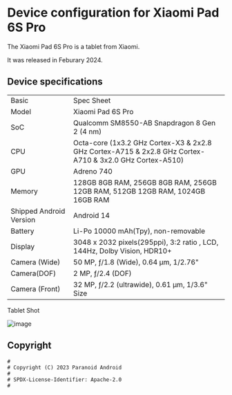 Device configuration for Xiaomi Pad 6S Pro
=========================================

The Xiaomi Pad 6S Pro is a tablet from Xiaomi.

It was released in Feburary 2024.

## Device specifications

<table>
    <tbody>
        <tr>
            <td>Basic</td>
            <td colspan="2">Spec Sheet</td>
        </tr>
        <tr>
            <td>Model</td>
            <td>Xiaomi Pad 6S Pro</td>
        </tr>
        <tr>
            <td>SoC</td>
            <td colspan="2">Qualcomm SM8550-AB Snapdragon 8 Gen 2 (4 nm)</td>
        </tr>
        <tr>
            <td>CPU</td>
            <td colspan="2">Octa-core (1x3.2 GHz Cortex-X3 &amp; 2x2.8 GHz Cortex-A715 &amp; 2x2.8 GHz Cortex-A710 &amp; 3x2.0 GHz Cortex-A510)</td>
        </tr>
        <tr>
            <td>GPU</td>
            <td colspan="2">Adreno 740</td>
        </tr>
        <tr>
            <td>Memory</td>
            <td colspan="2">128GB 8GB RAM, 256GB 8GB RAM, 256GB 12GB RAM, 512GB 12GB RAM, 1024GB 16GB RAM</td>
        </tr>
        <tr>
            <td>Shipped Android Version</td>
            <td colspan="2">Android 14</td>
        </tr>
        <tr>
            <td>Battery</td>
            <td>Li-Po 10000 mAh(Tpy), non-removable</td>
        </tr>
        <tr>
            <td>Display</td>
            <td>3048 x 2032 pixels(295ppi), 3:2 ratio , LCD, 144Hz, Dolby Vision, HDR10+
        </tr>
        <tr>
            <td>Camera (Wide)</td>
            <td>50 MP, ƒ/1.8 (Wide), 0.64 μm, 1/2.76"</td>
        </tr>
        <tr>
            <td>Camera(DOF)</td>
            <td>2 MP, ƒ/2.4 (DOF)</td>
        </tr>
        <tr>
            <td>Camera (Front)</td>
            <td>32 MP, ƒ/2.2 (ultrawide), 0.61 μm, 1/3.6" Size</td>
        </tr>
    </tbody>
</table>

Tablet Shot

![image](https://github.com/user-attachments/assets/d483b9e8-e400-4ffe-8c1d-ce309e8b1792)

## Copyright

```
#
# Copyright (C) 2023 Paranoid Android
#
# SPDX-License-Identifier: Apache-2.0
#
```
